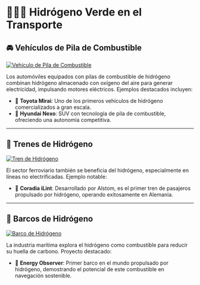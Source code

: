 # 🚆🚢🚗 Hidrógeno Verde en el Transporte

## 🚘 Vehículos de Pila de Combustible

[![Vehículo de Pila de Combustible](nexo-destacados-1_16x9.jpeg)](https://www.youtube.com/watch?v=I8RfBO_E-uY&ab_channel=MVPAuto)

Los automóviles equipados con pilas de combustible de hidrógeno combinan hidrógeno almacenado con oxígeno del aire para generar electricidad, impulsando motores eléctricos. Ejemplos destacados incluyen:

- 🔹 **Toyota Mirai**: Uno de los primeros vehículos de hidrógeno comercializados a gran escala.
- 🔹 **Hyundai Nexo**: SUV con tecnología de pila de combustible, ofreciendo una autonomía competitiva.

---

## 🚄 Trenes de Hidrógeno

[![Tren de Hidrógeno](https://www.youtube.com/watch?v=BkFefOKmqPQ&ab_channel=Qore)](https://www.youtube.com/watch?v=BkFefOKmqPQ&ab_channel=Qore)

El sector ferroviario también se beneficia del hidrógeno, especialmente en líneas no electrificadas. Ejemplo notable:

- 🔹 **Coradia iLint**: Desarrollado por Alstom, es el primer tren de pasajeros propulsado por hidrógeno, operando exitosamente en Alemania.

---

## 🚢 Barcos de Hidrógeno

[![Barco de Hidrógeno](2020042417035260888.jpeg)](https://www.youtube.com/watch?v=OaGI1TEweSY&ab_channel=LaVanguardia)

La industria marítima explora el hidrógeno como combustible para reducir su huella de carbono. Proyecto destacado:

- 🔹 **Energy Observer**: Primer barco en el mundo propulsado por hidrógeno, demostrando el potencial de este combustible en navegación sostenible.

